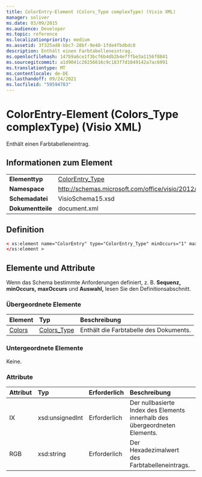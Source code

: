 ```yaml
---
title: ColorEntry-Element (Colors_Type complexType) (Visio XML)
manager: soliver
ms.date: 03/09/2015
ms.audience: Developer
ms.topic: reference
ms.localizationpriority: medium
ms.assetid: 3f325ad8-bbc7-28bf-9e48-1fde4fbdbdc0
description: Enthält einen Farbtabelleneintrag.
ms.openlocfilehash: 147b9a6ce1f3bcf6b4db2b4efffbe3a1156f8841
ms.sourcegitcommit: a1d9041c20256616c9c183f7d1049142a7ac6991
ms.translationtype: MT
ms.contentlocale: de-DE
ms.lasthandoff: 09/24/2021
ms.locfileid: "59594783"
---
```

# <a name="colorentry-element-colors_type-complextype-visio-xml"></a>ColorEntry-Element (Colors_Type complexType) (Visio XML)

Enthält einen Farbtabelleneintrag.
  
## <a name="element-information"></a>Informationen zum Element

|||
|:-----|:-----|
|**Elementtyp** <br/> |[ColorEntry_Type](colorentry_type-complextypevisio-xml.md) <br/> |
|**Namespace** <br/> |http://schemas.microsoft.com/office/visio/2012/main  <br/> |
|**Schemadatei** <br/> |VisioSchema15.xsd  <br/> |
|**Dokumentteile** <br/> |document.xml  <br/> |
   
## <a name="definition"></a>Definition

```XML
< xs:element name="ColorEntry" type="ColorEntry_Type" minOccurs="1" maxOccurs="unbounded" >
</xs:element >
```

## <a name="elements-and-attributes"></a>Elemente und Attribute

Wenn das Schema bestimmte Anforderungen definiert, z. B. **Sequenz,** **minOccurs,** **maxOccurs** und **Auswahl,** lesen Sie den Definitionsabschnitt. 
  
### <a name="parent-elements"></a>Übergeordnete Elemente

|**Element**|**Typ**|**Beschreibung**|
|:-----|:-----|:-----|
|[Colors](colors-element-visiodocument_type-complextypevisio-xml.md) <br/> |[Colors_Type](colors_type-complextypevisio-xml.md) <br/> |Enthält die Farbtabelle des Dokuments.  <br/> |
   
### <a name="child-elements"></a>Untergeordnete Elemente

Keine.
  
### <a name="attributes"></a>Attribute

|**Attribut**|**Typ**|**Erforderlich**|**Beschreibung**|**Mögliche Werte**|
|:-----|:-----|:-----|:-----|:-----|
|IX  <br/> |xsd:unsignedInt  <br/> |Erforderlich  <br/> |Der nullbasierte Index des Elements innerhalb des übergeordneten Elements.  <br/> |Werte des Typs "xsd:unsignedInt".  <br/> |
|RGB  <br/> |xsd:string  <br/> |Erforderlich  <br/> |Der Hexadezimalwert des Farbtabelleneintrags.  <br/> |Werte des Typs "xsd:string".  <br/> |
   

